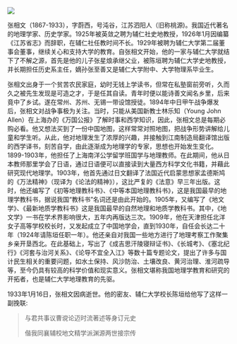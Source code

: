![](https://s2.loli.net/2022/08/13/ZwV9U7vtSOqCWAl.png)

张相文（1867-1933），字蔚西，号沌谷，江苏泗阳人（旧称桃源)。我国近代著名的地理学家、历史学家。1925年被英敛之聘为辅仁社史地教授，1926年1月因编纂《江苏省志》而辞职，在辅仁社任教时间不长。1929年被聘为辅仁大学第二届董事会董事，继续关心和支持大学的教育。自张相文开始，他的一家与辅仁大学就结下了不解之源，首先是他的儿子张星烺承继父业，被陈垣聘为辅仁大学史地教授，并长期担任历史系主任，嫡孙张至善又是辅仁大学附中、大学物理系毕业生。

张相文出身于一个贫苦农民家庭，幼时无钱上学读书，但常在私塾窗前旁听，久而久之被先生发现是可造之才，于是任其自读。青年时便以能诗善文闻名乡里，后来竟中了乡试。遂在常州、苏州、无锡一带设馆授徒。1894年中日甲午战争爆发后，张相文对战争事极为关注。当时，只能从美国新教士林乐知（Young John Allen）在上海办的《万国公报》了解时事和西学知识，因此，张相文总是每期必购必看。他又想法买到了一份中国地图，这样常常对照地图，把战争形势讲解给儿童和学生听。从此，他对地理发生了浓厚的兴趣，并接触到江南制造局翻译馆出版的西学译书，刻苦自学，由此逐渐成为地理学的专家，思想也开始发生变化。1899-1903年，他担任了上海南洋公学留学班国学与地理教师。在此期间，他从日本教师那里学会了日语，通过日语便可以直接读到大量西方科学文化书籍，并藉此研究现代地理学。1903年，他首先通过日文翻译了法国近代启蒙思想家孟德斯鸠的《万法精神》（现译为《论法的精神》），这比严复的《法意》早三年出版。这时，他还编写了《初等地理教科书》、《中等本国地理教科书》，这是我国最早的地理学教科书，据说我国“教科书”名词还是由此开始的。1905年，又编写了《地文学》、《最新地质学教科书》这是我国最早的自然地理和地质学教科书。其中，《地文学》一书在学术界影响很大，五年内再版达三次。1909年，他在天津担任北洋女子高等学校校长时，又发起成立了中国地学会，直到1930年，自任会长达二十年（1924年请陈垣任职一年）。他还亲自对我国一些地方进行了地理考察工作聚集乡亲开垦西北。在此基础上，写出了《成吉思汗陵寝辩证书》、《长城考》、《塞北纪行》《河套与治河关系》、《论导不宜全入江》等数十篇专题论文，提出了许多与国计民生相关的重要问题，如水土保持、风沙防治、土壤改良、黄河治理、淮河疏导等，至今仍具有较高的科学价值和现实意义。张相文堪称我国地理学教育和研究的开拓者，也是辅仁大学地理教育的先驱。

1933年1月16日，张相文因病逝世。他的密友、辅仁大学校长陈垣给他写了这样一副挽联:

> 与君共事议曹谠论迈时流著述等身订元史
>
> 偕我同襄辅校地文精学派渊源两世接宗传
